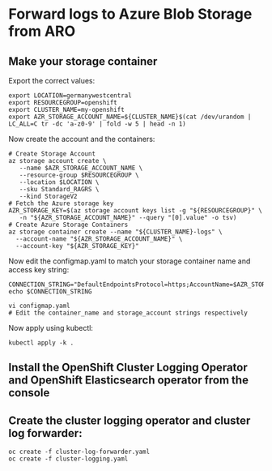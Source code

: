 # Forward logs to Azure Blob Storage from ARO

## Make your storage container

Export the correct values:

```
export LOCATION=germanywestcentral
export RESOURCEGROUP=openshift
export CLUSTER_NAME=my-openshift
export AZR_STORAGE_ACCOUNT_NAME=${CLUSTER_NAME}$(cat /dev/urandom | LC_ALL=C tr -dc 'a-z0-9' | fold -w 5 | head -n 1)
```

Now create the account and the containers:

```
# Create Storage Account
az storage account create \
   --name $AZR_STORAGE_ACCOUNT_NAME \
   --resource-group $RESOURCEGROUP \
   --location $LOCATION \
   --sku Standard_RAGRS \
   --kind StorageV2
# Fetch the Azure storage key
AZR_STORAGE_KEY=$(az storage account keys list -g "${RESOURCEGROUP}" \
   -n "${AZR_STORAGE_ACCOUNT_NAME}" --query "[0].value" -o tsv)
# Create Azure Storage Containers
az storage container create --name "${CLUSTER_NAME}-logs" \
  --account-name "${AZR_STORAGE_ACCOUNT_NAME}" \
  --account-key "${AZR_STORAGE_KEY}"
```

Now edit the configmap.yaml to match your storage container name and access key string:

```
CONNECTION_STRING="DefaultEndpointsProtocol=https;AccountName=$AZR_STORAGE_ACCOUNT_NAME;AccountKey=$AZR_STORAGE_KEY;EndpointSuffix=core.windows.net"
echo $CONNECTION_STRING

vi configmap.yaml
# Edit the container_name and storage_account strings respectively
```

Now apply using kubectl:

```
kubectl apply -k .
```

## Install the OpenShift Cluster Logging Operator and OpenShift Elasticsearch operator from the console

## Create the cluster logging operator and cluster log forwarder:

```
oc create -f cluster-log-forwarder.yaml
oc create -f cluster-logging.yaml
```
